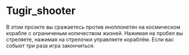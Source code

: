 # Tugir_shooter
В этом проэкте вы сражаетесь против иноплонетян на космическом корабле с ограниченым количеством жизней.
Нажимая на пробел вы стреляете, нажимая на стрелочки управляете кораблём.
Если вас собьют три раза игра закончиться.
